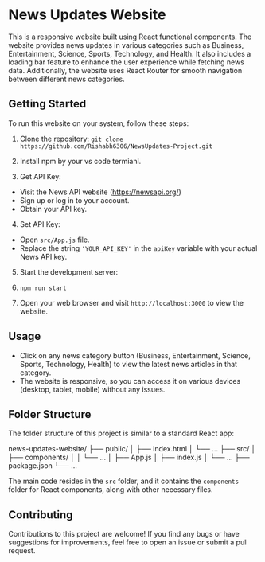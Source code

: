 # News Updates Website

This is a responsive website built using React functional components. The website provides news updates in various categories such as Business, Entertainment, Science, Sports, Technology, and Health. It also includes a loading bar feature to enhance the user experience while fetching news data. Additionally, the website uses React Router for smooth navigation between different news categories.

## Getting Started

To run this website on your system, follow these steps:

1. Clone the repository:
` git clone https://github.com/Rishabh6306/NewsUpdates-Project.git `

2. Install npm  by your vs code termianl.

3. Get API Key:
- Visit the News API website (https://newsapi.org/)
- Sign up or log in to your account.
- Obtain your API key.

4. Set API Key:
- Open `src/App.js` file.
- Replace the string `'YOUR_API_KEY'` in the `apiKey` variable with your actual News API key.

5. Start the development server:
6. ` npm run start `

7. Open your web browser and visit `http://localhost:3000` to view the website.

## Usage

- Click on any news category button (Business, Entertainment, Science, Sports, Technology, Health) to view the latest news articles in that category.
- The website is responsive, so you can access it on various devices (desktop, tablet, mobile) without any issues.

## Folder Structure

The folder structure of this project is similar to a standard React app:

news-updates-website/
├── public/
│ ├── index.html
│ └── ...
├── src/
│ ├── components/
│ │ └── ...
│ ├── App.js
│ ├── index.js
│ └── ...
├── package.json
└── ...


The main code resides in the `src` folder, and it contains the `components` folder for React components, along with other necessary files.

## Contributing

Contributions to this project are welcome! If you find any bugs or have suggestions for improvements, feel free to open an issue or submit a pull request.
